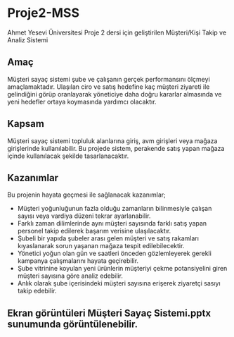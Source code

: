 # Proje2-MSS
Ahmet Yesevi Üniversitesi Proje 2 dersi için geliştirilen Müşteri/Kişi Takip ve Analiz Sistemi
## Amaç
Müşteri sayaç sistemi şube ve çalışanın gerçek performansını ölçmeyi amaçlamaktadır. Ulaşılan ciro ve satış hedefine kaç müşteri ziyareti ile gelindiğini görüp oranlayarak
yöneticiye daha doğru kararlar almasında ve yeni hedefler ortaya koymasında yardımcı olacaktır.
## Kapsam
Müşteri sayaç sistemi topluluk alanlarına giriş, avm girişleri veya mağaza girişlerinde kullanılabilir. Bu projede sistem, perakende satış yapan mağaza içinde kullanılacak şekilde
tasarlanacaktır.
## Kazanımlar
Bu projenin hayata geçmesi ile sağlanacak kazanımlar;
- Müşteri yoğunluğunun fazla olduğu zamanların bilinmesiyle çalışan sayısı veya vardiya düzeni tekrar ayarlanabilir.
- Farklı zaman dilimlerinde aynı müşteri sayısında farklı satış yapan personel takip edilerek başarım verisine ulaşılacaktır.
- Şubeli bir yapıda şubeler arası gelen müşteri ve satış rakamları kıyaslanarak sorun yaşanan mağaza tespit edilebilecektir.
- Yönetici yoğun olan gün ve saatleri önceden gözlemleyerek gerekli kampanya çalışmalarını hayata geçirebilir.
- Şube vitrinine koyulan yeni ürünlerin müşteriyi çekme potansiyelini giren müşteri sayısına göre analiz edebilir.
- Anlık olarak şube içerisindeki müşteri sayısına erişerek ziyaretçi sasıyı takip edebilir.
## Ekran görüntüleri Müşteri Sayaç Sistemi.pptx sunumunda görüntülenebilir.
